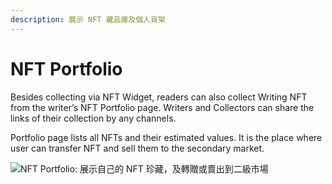 ```yaml
---
description: 展示 NFT 藏品庫及個人貨架
---
```


# NFT Portfolio

Besides collecting via NFT Widget, readers can also collect Writing NFT from the writer’s NFT Portfolio page. Writers and Collectors can share the links of their collection by any channels.

Portfolio page lists all NFTs and their estimated values. It is the place where user can transfer NFT and sell them to the secondary market.

![NFT Portfolio: 展示自己的 NFT 珍藏，及轉贈或賣出到二級市場](../../.gitbook/assets/LL\_Portfolio\_works.webp)
